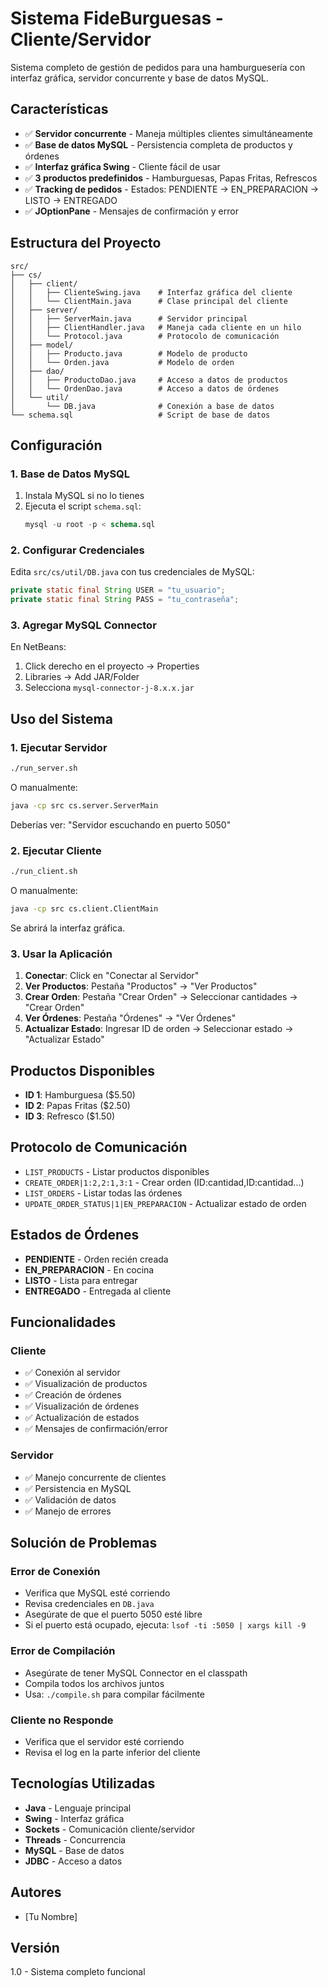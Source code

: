 # Sistema FideBurguesas - Cliente/Servidor

Sistema completo de gestión de pedidos para una hamburguesería con interfaz gráfica, servidor concurrente y base de datos MySQL.

## Características

- ✅ **Servidor concurrente** - Maneja múltiples clientes simultáneamente
- ✅ **Base de datos MySQL** - Persistencia completa de productos y órdenes
- ✅ **Interfaz gráfica Swing** - Cliente fácil de usar
- ✅ **3 productos predefinidos** - Hamburguesas, Papas Fritas, Refrescos
- ✅ **Tracking de pedidos** - Estados: PENDIENTE → EN_PREPARACION → LISTO → ENTREGADO
- ✅ **JOptionPane** - Mensajes de confirmación y error

## Estructura del Proyecto

```
src/
├── cs/
│   ├── client/
│   │   ├── ClienteSwing.java    # Interfaz gráfica del cliente
│   │   └── ClientMain.java      # Clase principal del cliente
│   ├── server/
│   │   ├── ServerMain.java      # Servidor principal
│   │   ├── ClientHandler.java   # Maneja cada cliente en un hilo
│   │   └── Protocol.java        # Protocolo de comunicación
│   ├── model/
│   │   ├── Producto.java        # Modelo de producto
│   │   └── Orden.java           # Modelo de orden
│   ├── dao/
│   │   ├── ProductoDao.java     # Acceso a datos de productos
│   │   └── OrdenDao.java        # Acceso a datos de órdenes
│   └── util/
│       └── DB.java              # Conexión a base de datos
└── schema.sql                   # Script de base de datos
```

## Configuración

### 1. Base de Datos MySQL

1. Instala MySQL si no lo tienes
2. Ejecuta el script `schema.sql`:
   ```sql
   mysql -u root -p < schema.sql
   ```

### 2. Configurar Credenciales

Edita `src/cs/util/DB.java` con tus credenciales de MySQL:
```java
private static final String USER = "tu_usuario";
private static final String PASS = "tu_contraseña";
```

### 3. Agregar MySQL Connector

En NetBeans:
1. Click derecho en el proyecto → Properties
2. Libraries → Add JAR/Folder
3. Selecciona `mysql-connector-j-8.x.x.jar`

## Uso del Sistema

### 1. Ejecutar Servidor

```bash
./run_server.sh
```

O manualmente:
```bash
java -cp src cs.server.ServerMain
```

Deberías ver: "Servidor escuchando en puerto 5050"

### 2. Ejecutar Cliente

```bash
./run_client.sh
```

O manualmente:
```bash
java -cp src cs.client.ClientMain
```

Se abrirá la interfaz gráfica.

### 3. Usar la Aplicación

1. **Conectar**: Click en "Conectar al Servidor"
2. **Ver Productos**: Pestaña "Productos" → "Ver Productos"
3. **Crear Orden**: Pestaña "Crear Orden" → Seleccionar cantidades → "Crear Orden"
4. **Ver Órdenes**: Pestaña "Órdenes" → "Ver Órdenes"
5. **Actualizar Estado**: Ingresar ID de orden → Seleccionar estado → "Actualizar Estado"

## Productos Disponibles

- **ID 1**: Hamburguesa ($5.50)
- **ID 2**: Papas Fritas ($2.50)  
- **ID 3**: Refresco ($1.50)

## Protocolo de Comunicación

- `LIST_PRODUCTS` - Listar productos disponibles
- `CREATE_ORDER|1:2,2:1,3:1` - Crear orden (ID:cantidad,ID:cantidad...)
- `LIST_ORDERS` - Listar todas las órdenes
- `UPDATE_ORDER_STATUS|1|EN_PREPARACION` - Actualizar estado de orden

## Estados de Órdenes

- **PENDIENTE** - Orden recién creada
- **EN_PREPARACION** - En cocina
- **LISTO** - Lista para entregar
- **ENTREGADO** - Entregada al cliente

## Funcionalidades

### Cliente
- ✅ Conexión al servidor
- ✅ Visualización de productos
- ✅ Creación de órdenes
- ✅ Visualización de órdenes
- ✅ Actualización de estados
- ✅ Mensajes de confirmación/error

### Servidor
- ✅ Manejo concurrente de clientes
- ✅ Persistencia en MySQL
- ✅ Validación de datos
- ✅ Manejo de errores

## Solución de Problemas

### Error de Conexión
- Verifica que MySQL esté corriendo
- Revisa credenciales en `DB.java`
- Asegúrate de que el puerto 5050 esté libre
- Si el puerto está ocupado, ejecuta: `lsof -ti :5050 | xargs kill -9`

### Error de Compilación
- Asegúrate de tener MySQL Connector en el classpath
- Compila todos los archivos juntos
- Usa: `./compile.sh` para compilar fácilmente

### Cliente no Responde
- Verifica que el servidor esté corriendo
- Revisa el log en la parte inferior del cliente

## Tecnologías Utilizadas

- **Java** - Lenguaje principal
- **Swing** - Interfaz gráfica
- **Sockets** - Comunicación cliente/servidor
- **Threads** - Concurrencia
- **MySQL** - Base de datos
- **JDBC** - Acceso a datos

## Autores

- [Tu Nombre]

## Versión

1.0 - Sistema completo funcional 